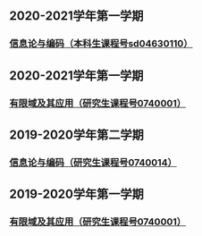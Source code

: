 ## 2020-2021学年第一学期
### [信息论与编码（本科生课程号sd04630110）](/InformationCoding2020Autumn.md)

## 2020-2021学年第一学期
### [有限域及其应用（研究生课程号0740001）](/FFTA2020Autumn.md)

## 2019-2020学年第二学期
### [信息论与编码（研究生课程号0740014）](/InformationCoding2020Spring.md)

## 2019-2020学年第一学期
### [有限域及其应用（研究生课程号0740001）](/FFTA2019Autumn.md)
